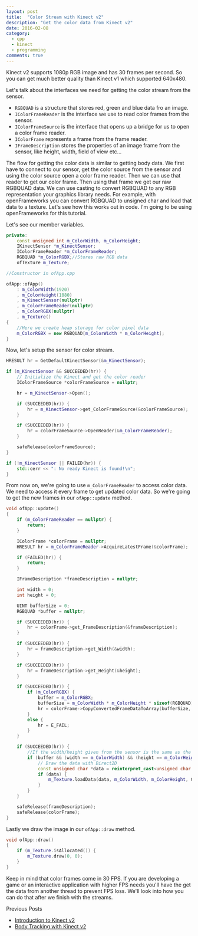 ```yaml
---
layout: post
title:  "Color Stream with Kinect v2"
description: "Get the color data from Kinect v2"
date: 2016-02-08
category:
  - cpp
  - kinect
  - programming
comments: true
---
```


Kinect v2 supports 1080p RGB image and has 30 frames per second. So you can get much better quality than Kinect v1 which supported 640x480.

Let's talk about the interfaces we need for getting the color stream from the sensor.

- `RGBQUAD` is a structure that stores red, green and blue data fro an image.
- `IColorFrameReader` is the interface we use to read color frames from the sensor.
- `IColorFrameSource` is the interface that opens up a bridge for us to open a color frame reader.
- `IColorFrame` represents a frame from the frame reader.
- `IFrameDescription` stores the properties of an image frame from the sensor, like height, width, field of view etc...

The flow for getting the color data is similar to getting body data. We first have to connect to our sensor, get the color source from the sensor and using the color source open a color frame reader. Then we can use that reader to get our color frame. Then using that frame we get our raw RGBQUAD data. We can use casting to convert RGBQUAD to any RGB representation your graphics library needs. For example, with openFrameworks you can convert RGBQUAD to unsigned char and load that data to a texture. Let's see how this works out in code. I'm going to be using openFrameworks for this tutorial.

Let's see our member variables.

```cpp
private:
    const unsigned int m_ColorWidth, m_ColorHeight;
    IKinectSensor *m_KinectSensor;
    IColorFrameReader *m_ColorFrameReader;
    RGBQUAD *m_ColorRGBX;//Stores raw RGB data
    ofTexture m_Texture;

//Constructor in ofApp.cpp

ofApp::ofApp()
    : m_ColorWidth(1920)
    , m_ColorHeight(1080)
    , m_KinectSensor(nullptr)
    , m_ColorFrameReader(nullptr)
    , m_ColorRGBX(nullptr)
    , m_Texture()
{
    //Here we create heap storage for color pixel data
    m_ColorRGBX = new RGBQUAD[m_ColorWidth * m_ColorHeight];
}
```


Now, let's setup the sensor for color stream.

```cpp
HRESULT hr = GetDefaultKinectSensor(&m_KinectSensor);

if (m_KinectSensor && SUCCEEDED(hr)) {
    // Initialize the Kinect and get the color reader
    IColorFrameSource *colorFrameSource = nullptr;

    hr = m_KinectSensor->Open();

    if (SUCCEEDED(hr)) {
        hr = m_KinectSensor->get_ColorFrameSource(&colorFrameSource);
    }

    if (SUCCEEDED(hr)) {
        hr = colorFrameSource->OpenReader(&m_ColorFrameReader);
    }

    safeRelease(colorFrameSource);
}

if (!m_KinectSensor || FAILED(hr)) {
    std::cerr << ": No ready Kinect is found!\n";
}
```

From now on, we're going to use `m_ColorFrameReader` to access color data. We need to access it every frame to get updated color data. So we're going to get the new frames in our `ofApp::update` method.

```cpp
void ofApp::update()
{
    if (m_ColorFrameReader == nullptr) {
        return;
    }

    IColorFrame *colorFrame = nullptr;
    HRESULT hr = m_ColorFrameReader->AcquireLatestFrame(&colorFrame);

    if (FAILED(hr)) {
        return;
    }

    IFrameDescription *frameDescription = nullptr;

    int width = 0;
    int height = 0;

    UINT bufferSize = 0;
    RGBQUAD *buffer = nullptr;

    if (SUCCEEDED(hr)) {
        hr = colorFrame->get_FrameDescription(&frameDescription);
    }

    if (SUCCEEDED(hr)) {
        hr = frameDescription->get_Width(&width);
    }

    if (SUCCEEDED(hr)) {
        hr = frameDescription->get_Height(&height);
    }

    if (SUCCEEDED(hr)) {
        if (m_ColorRGBX) {
            buffer = m_ColorRGBX;
            bufferSize = m_ColorWidth * m_ColorHeight * sizeof(RGBQUAD);
            hr = colorFrame->CopyConvertedFrameDataToArray(bufferSize, reinterpret_cast<BYTE *>(buffer), ColorImageFormat_Rgba);
        }
        else {
            hr = E_FAIL;
        }
    }

    if (SUCCEEDED(hr)) {
        //If the width/height given from the sensor is the same as the default resolution, it means we get a valid data
        if (buffer && (width == m_ColorWidth) && (height == m_ColorHeight)) {
            // Draw the data with Direct2D
            const unsigned char *data = reinterpret_cast<unsigned char *>(buffer);
            if (data) {
                m_Texture.loadData(data, m_ColorWidth, m_ColorHeight, GL_RGBA);
            }
        }
    }

    safeRelease(frameDescription);
    safeRelease(colorFrame);
}
```

Lastly we draw the image in our `ofApp::draw` method.


```cpp
void ofApp::draw()
{
    if (m_Texture.isAllocated()) {
        m_Texture.draw(0, 0);
    }
}
```

Keep in mind that color frames come in 30 FPS. If you are developing a game or an interactive application with higher FPS needs you'll have the get the data from another thread to prevent FPS loss. We'll look into how you can do that after we finish with the streams.

Previous Posts

- [Introduction to Kinect v2][intro_kinect_link]
- [Body Tracking with Kinect v2][body_tracking_link]

[intro_kinect_link]: http://zmc.space/2016/kinect-v2-introduction/
[body_tracking_link]: http://zmc.space/2016/kinect-v2-body-tracking/

